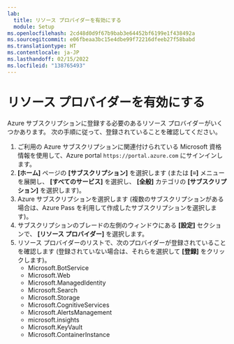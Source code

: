 ```yaml
---
lab:
  title: リソース プロバイダーを有効にする
  module: Setup
ms.openlocfilehash: 2cd48d0d9f67b9bab3e64452bf6199e1f438492a
ms.sourcegitcommit: e06fbeaa3bc15e4dbe99f72216dfeeb27f58babd
ms.translationtype: HT
ms.contentlocale: ja-JP
ms.lasthandoff: 02/15/2022
ms.locfileid: "138765493"
---
```

# <a name="enable-resource-providers"></a>リソース プロバイダーを有効にする

Azure サブスクリプションに登録する必要のあるリソース プロバイダーがいくつかあります。 次の手順に従って、登録されていることを確認してください。

1. ご利用の Azure サブスクリプションに関連付けられている Microsoft 資格情報を使用して、Azure portal `https://portal.azure.com` にサインインします。
2. **[ホーム]** ページの **[サブスクリプション]** を選択します (または **[&#8801;]** メニューを展開し、 **[すべてのサービス]** を選択し、 **[全般]** カテゴリの **[サブスクリプション]** を選択します)。
3. Azure サブスクリプションを選択します (複数のサブスクリプションがある場合は、Azure Pass を利用して作成したサブスクリプションを選択します)。
4. サブスクリプションのブレードの左側のウィンドウにある **[設定]** セクションで、 **[リソース プロバイダー]** を選択します。
5. リソース プロバイダーのリストで、次のプロバイダーが登録されていることを確認します (登録されていない場合は、それらを選択して **[登録]** をクリックします)。
    - Microsoft.BotService
    - Microsoft.Web
    - Microsoft.ManagedIdentity
    - Microsoft.Search
    - Microsoft.Storage
    - Microsoft.CognitiveServices
    - Microsoft.AlertsManagement
    - microsoft.insights
    - Microsoft.KeyVault
    - Microsoft.ContainerInstance
